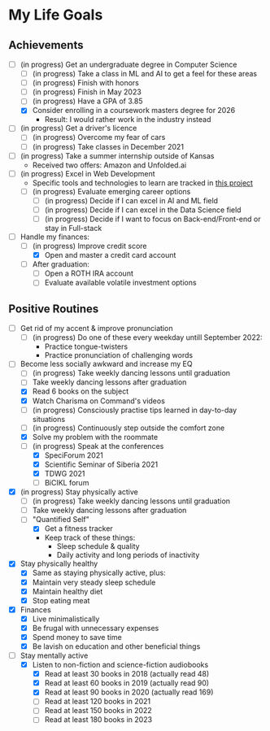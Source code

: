 # My Life Goals

## Achievements

- [ ] (in progress) Get an undergraduate degree in Computer Science
  - [ ] (in progress) Take a class in ML and AI to get a feel for these
        areas
  - [ ] (in progress) Finish with honors
  - [ ] (in progress) Finish in May 2023
  - [ ] (in progress) Have a GPA of 3.85
  - [x] Consider enrolling in a coursework masters degree for 2026
    - Result: I would rather work in the industry instead
- [ ] (in progress) Get a driver's licence
  - [ ] (in progress) Overcome my fear of cars
  - [ ] (in progress) Take classes in December 2021
- [ ] (in progress) Take a summer internship outside of Kansas
  - Received two offers: Amazon and Unfolded.ai
- [ ] (in progress) Excel in Web Development
  - Specific tools and technologies to learn are tracked in
    [this project](https://github.com/maxxxxxdlp/code_share/projects/1)
  - [ ] (in progress) Evaluate emerging career options
    - [ ] (in progress) Decide if I can excel in AI and ML field
    - [ ] (in progress) Decide if I can excel in the Data Science field
    - [ ] (in progress) Decide if I want to focus on Back-end/Front-end
          or stay in Full-stack
- [ ] Handle my finances:
  - [ ] (in progress) Improve credit score
    - [x] Open and master a credit card account
  - [ ] After graduation:
    - [ ] Open a ROTH IRA account
    - [ ] Evaluate available volatile investment options

## Positive Routines

- [ ] Get rid of my accent & improve pronunciation
  - [ ] (in progress) Do one of these every weekday untill September
      2022:
    - Practice tongue-twisters
    - Practice pronunciation of challenging words
- [ ] Become less socially awkward and increase my EQ
  - [ ] (in progress) Take weekly dancing lessons until graduation
  - [ ] Take weekly dancing lessons after graduation
  - [x] Read 6 books on the subject
  - [x] Watch Charisma on Command's videos
  - [ ] (in progress) Consciously practise tips learned in day-to-day
        situations
  - [ ] (in progress) Continuously step outside the comfort zone
  - [x] Solve my problem with the roommate
  - [ ] (in progress) Speak at the conferences
    - [x] SpeciForum 2021
    - [x] Scientific Seminar of Siberia 2021
    - [x] TDWG 2021
    - [ ] BiCIKL forum
- [x] (in progress) Stay physically active
  - [ ] (in progress) Take weekly dancing lessons until graduation
  - [ ] Take weekly dancing lessons after graduation
  - [ ] "Quantified Self"
    - [x] Get a fitness tracker
    - Keep track of these things:
      - Sleep schedule & quality
      - Daily activity and long periods of inactivity
- [x] Stay physically healthy
  - [x] Same as staying physically active, plus:
  - [x] Maintain very steady sleep schedule
  - [x] Maintain healthy diet
  - [x] Stop eating meat
- [x] Finances
  - [x] Live minimalistically
  - [x] Be frugal with unnecessary expenses
  - [x] Spend money to save time
  - [x] Be lavish on education and other beneficial things
- [ ] Stay mentally active
  - [x] Listen to non-fiction and science-fiction audiobooks
    - [x] Read at least 30 books in 2018 (actually read 48)
    - [x] Read at least 60 books in 2019 (actually read 90)
    - [x] Read at least 90 books in 2020 (actually read 169)
    - [ ] Read at least 120 books in 2021
    - [ ] Read at least 150 books in 2022
    - [ ] Read at least 180 books in 2023
